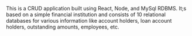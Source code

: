 This is a CRUD application built using React, Node, and MySql RDBMS.
It;s based on a simple financial institution and consists of 10 relational databases for various information like account holders, loan account holders, outstanding amounts, employees, etc.
